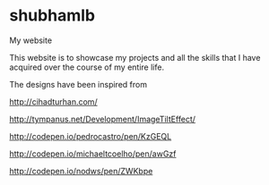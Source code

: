 # shubhamlb
My website

This website is to showcase my projects and all the skills that I have acquired over the course of my entire life.

The designs have been inspired from 

http://cihadturhan.com/

http://tympanus.net/Development/ImageTiltEffect/

http://codepen.io/pedrocastro/pen/KzGEQL

http://codepen.io/michaeltcoelho/pen/awGzf

http://codepen.io/nodws/pen/ZWKbpe